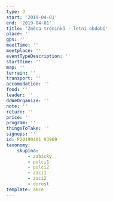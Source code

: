```yaml
---
type: J
start: '2019-04-01'
end: '2019-04-01'
title: 'Změna tréninků - letní období'
place: ''
gps: ''
meetTime: ''
meetplace: ''
eventTypeDescription: ''
startTime: ''
map: ''
terrain: ''
transport: ''
accomodation: ''
food: ''
leader: ''
doWeOrganize: ''
note: ''
return: ''
price: ''
program: ''
thingsToTake: ''
signups: ''
id: P20190401_93969
taxonomy:
    skupina:
        - zabicky
        - pulci1
        - pulci2
        - zaci1
        - zaci2
        - dorost
template: akce
---
```

